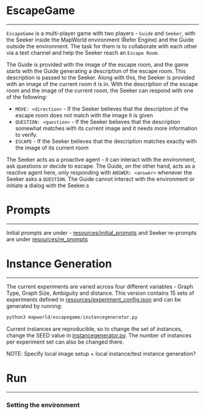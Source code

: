 # EscapeGame

---

`EscapeGame` is a multi-player game with two players - `Guide` and `Seeker`, with the Seeker inside the MapWorld environment (Refer Engine) and the Guide outside the environment. The task for them is to collaborate with each other via a text channel and help the Seeker reach an `Escape Room`. 

The Guide is provided with the image of the escape room, and the game starts with the Guide generating a description of the escape room. This description is passed to the Seeker. Along with this, the Seeker is provided with an image of the current room it is in. With the description of the escape room and the image of the current room, the Seeker can respond with one of the following:

- `MOVE: <direction>` - If the Seeker believes that the description of the escape room does not match with the image it is given
- `QUESTION: <question>` - If the Seeker believes that the description somewhat matches with its current image and it needs more information to verify.
- `ESCAPE` - If the Seeker believes that the description matches exactly with the image of its current room

The Seeker acts as a proactive agent -  it can interact with the environment, ask questions or decide to escape. The Guide, on the other hand, acts as a reactive agent here, only responding with `ANSWER: <answer>` whenever the Seeker asks a `QUESTION`. The Guide cannot interact with the environment or initiate a dialog with the Seeker.s


# Prompts

---


Initial prompts are under - [resources/initial_prompts](resources/initial_prompts) and Seeker re-prompts are under [resources/re_prompts](resources/re_prompts)

# Instance Generation

---

The current experiments are varied across four different variables - Graph Type, Graph Size, Ambiguity and distance. This version contains 15 sets of experiments defined in [resources/experiment_config.json](resources/experiment_config.json) and can be generated by running: 

```python
python3 mapworld/escapegame/instancegenerator.py
```

Current instances are reproducible, so to change the set of instances, change the SEED value in [instancegenerator.py](instancegenerator.py). The number of instances per experiment set can also be changed there.


NOTE: Specify local image setup + local instance/test instance generation?

# Run

---

### Setting the environment